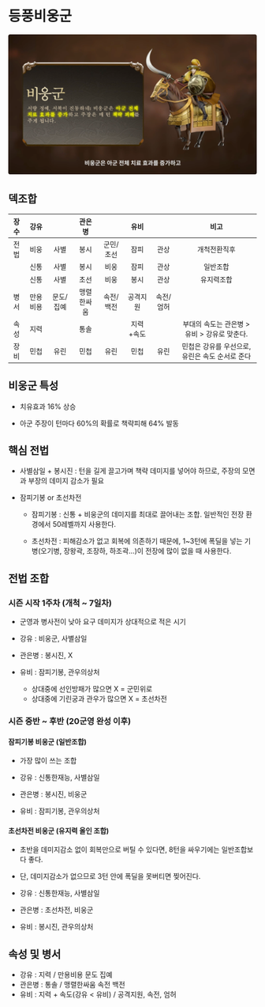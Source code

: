 # 등풍비웅군

![img](./../05.img/비웅군.png)

## 덱조합

장수|강유||관은병||유비||비고|
|:---:|:---:|:---:|:---:|:---:|:---:|:---:|:---:|
|전법|비웅|사별|봉시|군민/초선|잠피|관상|개척전환직후|
||신통|사별|봉시|비웅|잠피|관상|일반조합|
||신통|사별|초선|비웅|봉시|관상|유지력조합|
|병서|만용비용|문도/집예|맹렬한싸움|속전/백전|공격지원|속전/엄허|
|속성|지력||통솔||지력+속도||부대의 속도는 관은병 > 유비 > 강유로 맞춘다.|
|장비|민첩|유린|민첩|유린|민첩|유린|민첩은 강유를 우선으로, 유린은 속도 순서로 준다|


## 비웅군 특성

* 치유효과 16% 상승

* 아군 주장이 턴마다 60%의 확률로 책략피해 64% 발동

## 핵심 전법

* 사별삼일 + 봉시진 : 턴을 길게 끌고가며 책략 데미지를 넣어야 하므로, 주장의 모면과 부장의 데미지 감소가 필요

* 잠피기봉 or 초선차전

    * 잠피기봉 : 신통 + 비웅군의 데미지를 최대로 끌어내는 조합. 일반적인 전장 환경에서 50레벨까지 사용한다.

    * 초선차전 : 피해감소가 없고 회복에 의존하기 때문에, 1~3턴에 폭딜을 넣는 기병(오기병, 장왕곽, 조장하, 하조곽...)이 전장에 많이 없을 때 사용한다.

## 전법 조합

### 시즌 시작 1주차 (개척 ~ 7일차)

* 군영과 병사전이 낮아 요구 데미지가 상대적으로 적은 시기

* 강유 : 비웅군, 사별삼일
* 관은병 : 봉시진, X
* 유비 : 잠피기봉, 관우의상처

    * 상대중에 선인방패가 많으면 X = 군민위로
    * 상대중에 기린궁과 관우가 많으면 X = 초선차전

### 시즌 중반 ~ 후반 (20군영 완성 이후)

#### 잠피기봉 비웅군 (일반조합)

* 가장 많이 쓰는 조합

* 강유 : 신통한재능, 사별삼일
* 관은병 : 봉시진, 비웅군
* 유비 : 잠피기봉, 관우의상처

#### 초선차전 비웅군 (유지력 올인 조합)

* 초반을 데미지감소 없이 회복만으로 버틸 수 있다면, 8턴을 싸우기에는 일반조합보다 좋다.
* 단, 데미지감소가 없으므로 3턴 안에 폭딜을 못버티면 찢어진다.

* 강유 : 신통한재능, 사별삼일
* 관은병 : 초선차전, 비웅군
* 유비 : 봉시진, 관우의상처

## 속성 및 병서

* 강유 : 지력 / 만용비용 문도 집예
* 관은병 : 통솔 / 맹렬한싸움 속전 백전
* 유비 : 지력 + 속도(강유 < 유비) / 공격지원, 속전, 엄허
